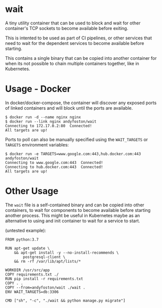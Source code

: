 wait
====

A tiny utility container that can be used to block and wait for other
container's TCP sockets to become available before exiting.

This is intented to be used as part of CI pipelines, or other services that
need to wait for the dependent services to become available before starting.

This contains a single binary that can be copied into another container for
when its not possible to chain multiple containers together, like in
Kubernetes.

Usage - Docker
====

In docker/docker-compose, the container will discover any exposed ports of
linked containers and will block until the ports are available.

```
$ docker run -d --name nginx nginx
$ docker run --link nginx andyfoston/wait
Connecting to 172.17.0.2:80  Connected!
All targets are up!
```

Ports to poll can also be manually specified using the `WAIT_TARGETS` or
`TARGETS` environment variables: 

```
$ docker run -e TARGETS=www.google.com:443,hub.docker.com:443 andyfoston/wait
Connecting to www.google.com:443  Connected!
Connecting to hub.docker.com:443  Connected!
All targets are up!
```

Other Usage
====

The `wait` file is a self-contained binary and can be copied into other
containers, to wait for components to become available before starting another
process. This might be useful in Kubernetes maybe as an alternative to using
and init container to wait for a service to start.

(untested example):

```
FROM python:3.7

RUN apt-get update \
    && apt-get install -y --no-install-recommends \
        postgresql-client \
    && rm -rf /var/lib/apt/lists/*

WORKDIR /usr/src/app
COPY requirements.txt ./
RUN pip install -r requirements.txt
COPY . .
COPY --from=andyfoston/wait ./wait .
ENV WAIT_TARGETS=db:3306

CMD ["sh", "-c", "./wait && python manage.py migrate"]
```
